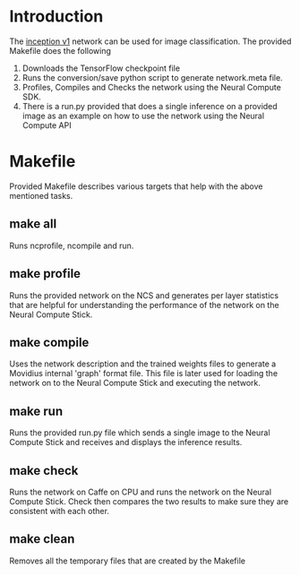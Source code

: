 # Introduction
The [inception v1](https://github.com/tensorflow/models/tree/master/slim/nets) network can be used for image classification.  The provided Makefile does the following
1. Downloads the TensorFlow checkpoint file
2. Runs the conversion/save python script to generate network.meta file.
3. Profiles, Compiles and Checks the network using the Neural Compute SDK.
4. There is a run.py provided that does a single inference on a provided image as an example on how to use the network using the Neural Compute API

# Makefile
Provided Makefile describes various targets that help with the above mentioned tasks.

## make all
Runs ncprofile, ncompile and run.

## make profile
Runs the provided network on the NCS and generates per layer statistics that are helpful for understanding the performance of the network on the Neural Compute Stick.

## make compile
Uses the network description and the trained weights files to generate a Movidius internal 'graph' format file.  This file is later used for loading the network on to the Neural Compute Stick and executing the network.

## make run
Runs the provided run.py file which sends a single image to the Neural Compute Stick and receives and displays the inference results.

## make check
Runs the network on Caffe on CPU and runs the network on the Neural Compute Stick.  Check then compares the two results to make sure they are consistent with each other.

## make clean
Removes all the temporary files that are created by the Makefile

